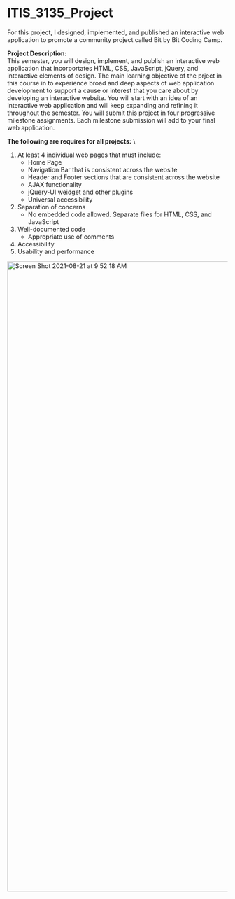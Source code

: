# ITIS_3135_Project
For this project, I designed, implemented, and published an interactive web application to promote a community project called Bit by Bit Coding Camp.

**Project Description:** \
This semester, you will design, implement, and publish an interactive web application that incorportates HTML, CSS, JavaScript, jQuery, and interactive elements of design. The main learning objective of the prject in this course in to experience broad and deep aspects of web application development to support a cause or interest that you care about by developing an interactive website. You will start with an idea of an interactive web application and will keep expanding and refining it throughout the semester. You will submit this project in four progressive milestone assignments. Each milestone submission will add to your final web application.

**The following are requires for all projects:** \
1. At least 4 individual web pages that must include: 
   - Home Page 
   - Navigation Bar that is consistent across the website 
   - Header and Footer sections that are consistent across the website 
   - AJAX functionality 
   - jQuery-UI weidget and other plugins 
   - Universal accessibility 
2. Separation of concerns 
   - No embedded code allowed. Separate files for HTML, CSS, and JavaScript
3. Well-documented code
   - Appropriate use of comments
4. Accessibility
5. Usability and performance

<img width="1440" alt="Screen Shot 2021-08-21 at 9 52 18 AM" src="https://user-images.githubusercontent.com/77994465/130323929-677c1598-8d97-4471-8be3-90cb9a64fa0d.png">
